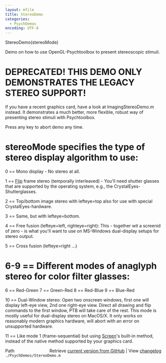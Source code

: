 ```yaml
---
layout: mfile
title: StereoDemo
categories:
  - PsychDemos
encoding: UTF-8
---
```


StereoDemo(stereoMode)

Demo on how to use OpenGL-Psychtoolbox to present stereoscopic stimuli.

# DEPRECATED! THIS DEMO ONLY DEMONSTRATES THE LEGACY STEREO SUPPORT!
If you have a recent graphics card, have a look at ImagingStereoDemo.m
instead. It demonstrates a much better, more flexible, robust way of
presenting stereo stimuli with Psychtoolbox.


Press any key to abort demo any time.

# stereoMode specifies the type of stereo display algorithm to use:

0 == Mono display - No stereo at all.

1 == [Flip](/docs/Flip) frame stereo (temporally interleaved) - You'll need shutter
glasses that are supported by the operating system, e.g., the
CrystalEyes-Shutterglasses.

2 == Top/bottom image stereo with lefteye=top also for use with special
CrystalEyes-hardware.

3 == Same, but with lefteye=bottom.

4 == Free fusion (lefteye=left, righteye=right): This - together wit a
screenid of zero - is what you'll want to use on MS-Windows dual-display
setups for stereo output.

5 == Cross fusion (lefteye=right ...)

# 6-9 == Different modes of anaglyph stereo for color filter glasses:

6 == Red-Green
7 == Green-Red
8 == Red-Blue
9 == Blue-Red

10 == Dual-Window stereo: Open two onscreen windows, first one will
display left-eye view, 2nd one right-eye view. Direct all drawing and
flip commands to the first window, PTB will take care of the rest. This
mode is mostly useful for dual-display stereo on MacOS/X. It only works
on reasonably modern graphics hardware, will abort with an error on
unsupported hardware.

11 == Like mode 1 (frame-sequential) but using [Screen](/docs/Screen)'s built-in method,
instead of the native method supported by your graphics card.



<div class="code_header" style="text-align:right;">
  <span style="float:left;">Path&nbsp;&nbsp;</span> <span class="counter">Retrieve <a href=
  "https://raw.github.com/Psychtoolbox-3/Psychtoolbox-3/beta/./PsychDemos/StereoDemo.m">current version from GitHub</a> | View <a href=
  "https://github.com/Psychtoolbox-3/Psychtoolbox-3/commits/beta/./PsychDemos/StereoDemo.m">changelog</a></span>
</div>
<div class="code">
  <code>./PsychDemos/StereoDemo.m</code>
</div>
